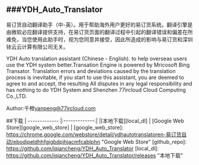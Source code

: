 ###YDH_Auto_Translator
---

易订货自动翻译助手（中-英）。用于帮助海外用户更好的易订货系统。翻译引擎是由微软必应翻译提供支持，在易订货页面的翻译过程中引起的翻译错误和偏差在所难免，当您使用此助手时，视为您同意并接受，因此所造成的影响与易订货和深圳铱云云计算有限公司无关。 

YDH Auto translation assistant (Chinese - English). to help overseas users use the YDH system better.Transation Engine is powered by Mricosoft Bing Transator.    Translation errors and deviations caused by the translation process is inevitable, if you start to use this assistant, you are deemed to agree to and accept, the resulting All disputes in any legal responsibility and has nothing to do YDH System and Shenzhen 77ircloud Cloud Computing Co.,LTD.

Author:千橙<yanpeng@77ircloud.com>

##下载
| ------------- |:-------------:|
|[本地下载][local_dl] | [Google Web Store][google_web_store] |
[google_web_store]: https://chrome.google.com/webstore/detail/ydhautotranslatoren-易订货自动/ebodipeldhhfgigbdpjhjacmfcablphn  "Google Web Store"
[github_repo]: https://github.com/iqiancheng/YDH_Auto_Translator
[local_dl]: https://github.com/iqiancheng/YDH_Auto_Translator/releases  "本地下载"